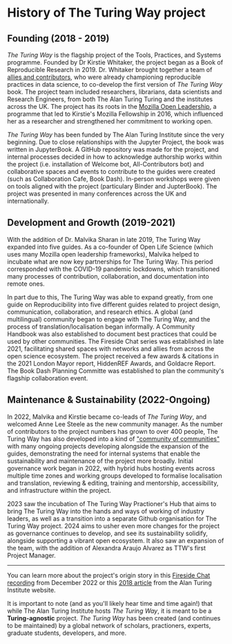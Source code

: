 # History of The Turing Way project

## Founding (2018 - 2019)

*The Turing Way* is the flagship project of the Tools, Practices, and Systems programme.
Founded by Dr Kirstie Whitaker, the project began as a Book of Reproducible Research in 2019.
Dr. Whitaker brought together a team of [allies and contributors](https://github.com/the-turing-way/the-turing-way/blob/main/ways_of_working.md#previous-project-members), who were already championing reproducible practices in data science, to co-develop the first version of *The Turing Way* book.
The project team included researchers, librarians, data scientists and Research Engineers, from both The Alan Turing Turing and the institutes across the UK.
The project has its roots in the [Mozilla Open Leadership](https://mozilla.github.io/leadership-training/), a programme that led to Kirstie's Mozilla Fellowship in 2016, which influenced her as a researcher and strengthened her commitment to working open.

*The Turing Way* has been funded by The Alan Turing Institute since the very beginning.
Due to close relationships with the Jupyter Project, the book was written in JupyterBook.
A GitHub repository was made for the project, and internal processes decided in how to acknowledge authorship works within the project (i.e. installation of Welcome bot, All-Contributors bot) and collaborative spaces and events to contribute to the guides were created (such as Collaboration Cafe, Book Dash).
In-person workshops were given on tools aligned with the project (particulary Binder and JupterBook).
The project was presented in many conferences across the UK and internationally.

## Development and Growth (2019-2021)

With the addition of Dr. Malvika Sharan in late 2019, The Turing Way expanded into five guides.
As a co-founder of Open Life Science (which uses many Mozilla open leadership frameworks), Malvika helped to incubate what are now key partnerships for The Turing Way.
This period corresponded with the COVID-19 pandemic lockdowns, which transitioned many processes of contribution, collaboration, and documentation into remote ones.

In part due to this, The Turing Way was able to expand greatly, from one guide on Reproducibility into five different guides related to project design, communication, collaboration, and research ethics.
A global (and multilingual) community began to engage with The Turing Way, and the process of translation/localisation began informally.
A Community Handbook was also established to document best practices that could be used by other communities.
The Fireside Chat series was established in late 2021, facilitating shared spaces with networks and allies from across the open science ecosystem.
The project received a few awards & citations in the 2021 London Mayor report, HiddenREF Awards, and Goldacre Report.
The Book Dash Planning Committe was established to plan the community's flagship collaboration event.

## Maintenance & Sustainability (2022-Ongoing)

In 2022, Malvika and Kirstie became co-leads of *The Turing Way*, and welcomed Anne Lee Steele as the new community manager.
As the number of contributors to the project numbers has grown to over 400 people, The Turing Way has also developed into a kind of ["community of communities"](https://ben.balter.com/2019/07/18/a-community-of-communities-oscon-2019/) with many ongoing projects developing alongside the expansion of the guides, demonstrating the need for internal systems that enable the sustainability and maintenance of the project more broadly.
Initial governance work began in 2022, with hybrid hubs hosting events across multiple time zones and working groups developed to formalise localisation and translation, reviewing & editing, training and mentorship, accessibility, and infrastructure within the project.

2023 saw the incubation of The Turing Way Practioner's Hub that aims to bring The Turing Way into the hands and ways of working of industry leaders, as well as a transition into a separate Github organisation for The Turing Way project.
2024 aims to usher even more changes for the project as governance continues to develop, and see its sustainability solidify, alongside supporting a vibrant open ecosystem.
It also saw an expansion of the team, with the addition of Alexandra Araujo Alvarez as TTW's first Project Manager.

--- 

You can learn more about the project's origin story in this [Fireside Chat recording](https://www.youtube.com/watch?v=nuNA3Qa8A-k) from December 2022 or this [2018 article](https://www.turing.ac.uk/research/impact-stories/changing-culture-data-science) from the Alan Turing Institute website.

It is important to note (and as you'll likely hear time and time again!) that while The Alan Turing Institute hosts *The Turing Way*, it is meant to be a **Turing-agnostic** project. *The Turing Way* has been created (and continues to be maintained) by a global network of scholars, practioners, experts, graduate students, developers, and more.
